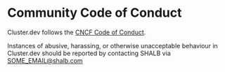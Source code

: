 # Community Code of Conduct

Cluster.dev follows the [CNCF Code of Conduct](https://github.com/cncf/foundation/blob/master/code-of-conduct.md).

<!-- markdownlint-disable no-inline-html -->
Instances of abusive, harassing, or otherwise unacceptable behaviour in Cluster.dev should be reported by contacting SHALB via <SOME_EMAIL@shalb.com>
<!-- markdownlint-enable no-inline-html -->
